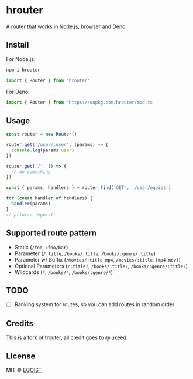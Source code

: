 # hrouter

A router that works in Node.js, browser and Deno.

## Install

For Node.js:

```bash
npm i hrouter
```

```ts
import { Router } from 'hrouter'
```

For Deno:

```ts
import { Router } from 'https://unpkg.com/hrouter/mod.ts'
```

## Usage

```ts
const router = new Router()

router.get('/user/:user', (params) => {
  console.log(params.user)
})

router.get('/', () => {
  // do something
})

const { params, handlers } = router.find('GET', '/user/egoist')

for (const handler of handlers) {
  handler(params)
}
// prints: 'egoist'
```

## Supported route pattern

- Static (`/foo`, `/foo/bar`)
- Parameter (`/:title`, `/books/:title`, `/books/:genre/:title`)
- Parameter w/ Suffix (`/movies/:title.mp4`, `/movies/:title.(mp4|mov)`)
- Optional Parameters (`/:title?`, `/books/:title?`, `/books/:genre/:title?`)
- Wildcards (`*`, `/books/*`, `/books/:genre/*`)

## TODO

- [ ] Ranking system for routes, so you can add routes in random order.

## Credits

This is a fork of [trouter](https://github.com/lukeed/trouter), all credit goes to [@lukeed](https://github.com/lukeed).

## License

MIT &copy; [EGOIST](https://github.com/sponsors/egoist)

